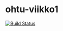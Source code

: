 # ohtu-viikko1

[![Build Status](https://travis-ci.org/thvaisa/ohtu-viikko1.svg?branch=master)](https://travis-ci.org/thvaisa/ohtu-viikko1)
